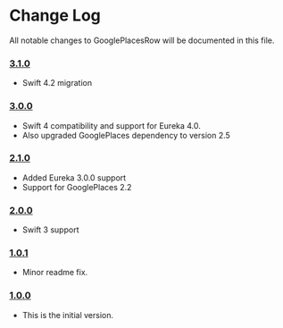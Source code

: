 # Change Log
All notable changes to GooglePlacesRow will be documented in this file.

### [3.1.0](https://github.com/EurekaCommunity/GooglePlacesRow/releases/tag/3.1.0)
<!-- Released on 2018-10-08. -->

* Swift 4.2 migration

### [3.0.0](https://github.com/EurekaCommunity/GooglePlacesRow/releases/tag/3.0.0)
<!-- Released on 2018-02-01. -->

* Swift 4 compatibility and support for Eureka 4.0.
* Also upgraded GooglePlaces dependency to version 2.5

### [2.1.0](https://github.com/EurekaCommunity/GooglePlacesRow/releases/tag/2.1.0)
<!-- Released on 2017-04-26. -->

* Added Eureka 3.0.0 support
* Support for GooglePlaces 2.2

### [2.0.0](https://github.com/EurekaCommunity/GooglePlacesRow/releases/tag/2.0.0)

* Swift 3 support

### [1.0.1](https://github.com/EurekaCommunity/GooglePlacesRow/releases/tag/1.0.1)

* Minor readme fix.

### [1.0.0](https://github.com/EurekaCommunity/GooglePlacesRow/releases/tag/1.0.0)
<!-- Released on 2016-01-20. -->

* This is the initial version.

[xmartlabs]: https://xmartlabs.com
